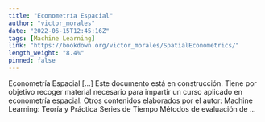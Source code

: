 ```yaml
---
title: "Econometría Espacial"
author: "victor_morales"
date: "2022-06-15T12:45:16Z"
tags: [Machine Learning]
link: "https://bookdown.org/victor_morales/SpatialEconometrics/"
length_weight: "8.4%"
pinned: false
---
```


Econometría Espacial [...] Este documento está en construcción. Tiene por objetivo recoger material necesario para impartir un curso aplicado en econometría espacial. Otros contenidos elaborados por el autor: Machine Learning: Teoría y Práctica Series de Tiempo Métodos de evaluación de ...
